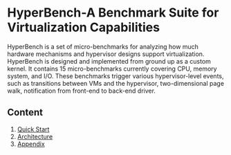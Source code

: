 # HyperBench-A Benchmark Suite for Virtualization Capabilities

HyperBench is a set of micro-benchmarks for analyzing how much hardware mechanisms and hypervisor designs support virtualization.
HyperBench is designed and implemented from ground up as a custom kernel.
It contains 15 micro-benchmarks currently covering CPU, memory system, and I/O.
These benchmarks trigger various hypervisor-level events, such as transitions between VMs and the hypervisor, two-dimensional page walk, notification from front-end to back-end driver.

## Content

1. [Quick Start](https://bitbucket.org/Second2None/hyperbenchv2/wiki/Quick-Start)
2. [Architecture](https://bitbucket.org/Second2None/hyperbenchv2/wiki/Architecture)
3. [Appendix](https://bitbucket.org/Second2None/hyperbenchv2/wiki/Appendix)

